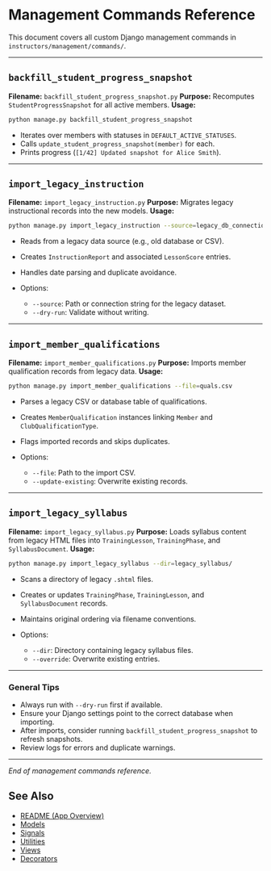 # Management Commands Reference

This document covers all custom Django management commands in `instructors/management/commands/`.

---

## `backfill_student_progress_snapshot`

**Filename:** `backfill_student_progress_snapshot.py`
**Purpose:** Recomputes `StudentProgressSnapshot` for all active members.
**Usage:**

```bash
python manage.py backfill_student_progress_snapshot
```

* Iterates over members with statuses in `DEFAULT_ACTIVE_STATUSES`.
* Calls `update_student_progress_snapshot(member)` for each.
* Prints progress (`[1/42] Updated snapshot for Alice Smith`).

---

## `import_legacy_instruction`

**Filename:** `import_legacy_instruction.py`
**Purpose:** Migrates legacy instructional records into the new models.
**Usage:**

```bash
python manage.py import_legacy_instruction --source=legacy_db_connection
```

* Reads from a legacy data source (e.g., old database or CSV).
* Creates `InstructionReport` and associated `LessonScore` entries.
* Handles date parsing and duplicate avoidance.
* Options:

  * `--source`: Path or connection string for the legacy dataset.
  * `--dry-run`: Validate without writing.

---

## `import_member_qualifications`

**Filename:** `import_member_qualifications.py`
**Purpose:** Imports member qualification records from legacy data.
**Usage:**

```bash
python manage.py import_member_qualifications --file=quals.csv
```

* Parses a legacy CSV or database table of qualifications.
* Creates `MemberQualification` instances linking `Member` and `ClubQualificationType`.
* Flags imported records and skips duplicates.
* Options:

  * `--file`: Path to the import CSV.
  * `--update-existing`: Overwrite existing records.

---

## `import_legacy_syllabus`

**Filename:** `import_legacy_syllabus.py`
**Purpose:** Loads syllabus content from legacy HTML files into `TrainingLesson`, `TrainingPhase`, and `SyllabusDocument`.
**Usage:**

```bash
python manage.py import_legacy_syllabus --dir=legacy_syllabus/
```

* Scans a directory of legacy `.shtml` files.
* Creates or updates `TrainingPhase`, `TrainingLesson`, and `SyllabusDocument` records.
* Maintains original ordering via filename conventions.
* Options:

  * `--dir`: Directory containing legacy syllabus files.
  * `--override`: Overwrite existing entries.

---

### General Tips

* Always run with `--dry-run` first if available.
* Ensure your Django settings point to the correct database when importing.
* After imports, consider running `backfill_student_progress_snapshot` to refresh snapshots.
* Review logs for errors and duplicate warnings.

---

*End of management commands reference.*

## See Also
- [README (App Overview)](README.md)
- [Models](models.md)
- [Signals](signals.md)
- [Utilities](utils.md)
- [Views](views.md)
- [Decorators](decorators.md)

